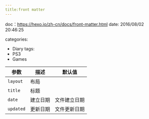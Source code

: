 ```yaml
---
title:front matter
---
```


doc：https://hexo.io/zh-cn/docs/front-matter.html
date: 2016/08/02 20:46:25

categories:
- Diary
  tags:
- PS3
- Games

| 参数        | 描述   | 默认值    |
| --------- | ---- | ------ |
| `layout`  | 布局   |        |
| `title`   | 标题   |        |
| `date`    | 建立日期 | 文件建立日期 |
| `updated` | 更新日期 | 文件更新日期 |